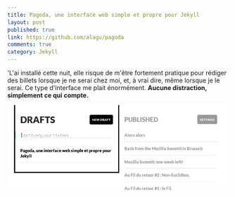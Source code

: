 ```yaml
---
title: Pagoda, une interface web simple et propre pour Jekyll
layout: post
published: true
link: https://github.com/alagu/pagoda
comments: true
category: Jekyll
---
```

'L'ai installé cette nuit, elle risque de m'être fortement pratique pour rédiger des billets lorsque je ne serai chez moi, et, à vrai dire, même lorsque je le serai. Ce type d'interface me plait énormément. **Aucune distraction, simplement ce qui compte.**

![Pagoda](/images/pagoda.png)